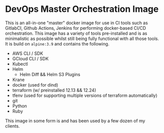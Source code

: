 # DevOps Master Orchestration Image

This is an all-in-one "master" docker image for use in CI tools such as GitlabCI, Github Actions, Jenkins for performing docker-based CI/CD orchestration.  This image has a variety of tools pre-installed and is as minimalistic as possible whilst still being fully functional with all those tools.  It is build on `alpine:3.9` and contains the following.

 * AWS CLI / SDK
 * GCloud CLI / SDK
 * Kubectl
 * Helm
   * Helm Diff && Helm S3 Plugins
 * Krane
 * docker (used for dind)
 * terraform (w/ preinstalled 12.13 && 12.24)
 * tfenv (used for supporting multiple versions of terraform automatically)
 * git
 * Python
 * Ruby

This image in some form is and has been used by a few dozen of my clients.

